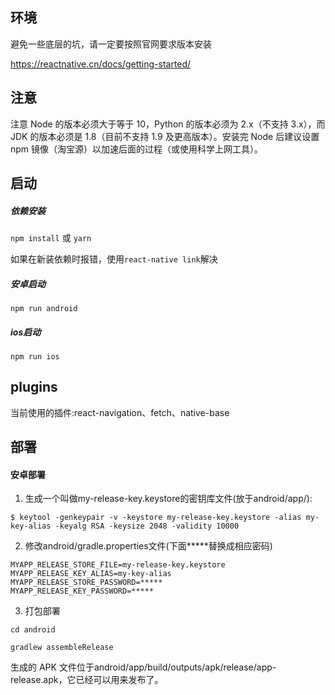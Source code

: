 ## 环境

避免一些底层的坑，请一定要按照官网要求版本安装

https://reactnative.cn/docs/getting-started/

## 注意

注意 Node 的版本必须大于等于 10，Python 的版本必须为 2.x（不支持 3.x），而 JDK 的版本必须是 1.8（目前不支持 1.9 及更高版本）。安装完 Node 后建议设置 npm 镜像（淘宝源）以加速后面的过程（或使用科学上网工具）。


## 启动

##### 依赖安装

```npm install``` 或 ```yarn```

如果在新装依赖时报错，使用```react-native link```解决

##### 安卓启动

```npm run android```

##### ios启动

```npm run ios```

## plugins

当前使用的插件:react-navigation、fetch、native-base

## 部署

#### 安卓部署

1. 生成一个叫做my-release-key.keystore的密钥库文件(放于android/app/):
```
$ keytool -genkeypair -v -keystore my-release-key.keystore -alias my-key-alias -keyalg RSA -keysize 2048 -validity 10000
```

2. 修改android/gradle.properties文件(下面*****替换成相应密码)
```
MYAPP_RELEASE_STORE_FILE=my-release-key.keystore
MYAPP_RELEASE_KEY_ALIAS=my-key-alias
MYAPP_RELEASE_STORE_PASSWORD=*****
MYAPP_RELEASE_KEY_PASSWORD=*****
```

3. 打包部署

```cd android```

```gradlew assembleRelease```

生成的 APK 文件位于android/app/build/outputs/apk/release/app-release.apk，它已经可以用来发布了。